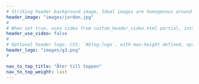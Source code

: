 ```yaml
---
# Striking header background image, Ideal images are homogenous around the centre and contrasting to the text. Non-ideal images can use `title_guard`
header_image: "images/jorden.jpg"
#
# When set true, uses video from custom_header_video.html partial, instead of header_image
header_use_video: false
#
# Optional header logo. CSS: `#blog-logo`, with max-height defined, optimize to prevent scaling
header_logo: "images/g3.png"
#

nav_to_top_title: "Åter till toppen"
nav_to_top_weight: last
---
```

